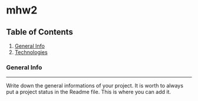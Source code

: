 # mhw2
## Table of Contents
1. [General Info](#general-info)
2. [Technologies](#technologies)
### General Info
***
Write down the general informations of your project. It is worth to always put a project status in the Readme file. This is where you can add it. 
